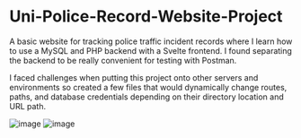 # Uni-Police-Record-Website-Project

A basic website for tracking police traffic incident records where I learn how to use a MySQL and PHP backend with a Svelte frontend. I found separating the backend to be really convenient for testing with Postman.

I faced challenges when putting this project onto other servers and environments so created a few files that would dynamically change routes, paths, and database credentials depending on their directory location and URL path.

![image](https://user-images.githubusercontent.com/10031199/227529390-d3387cdf-5dd8-4e7f-b454-8c7814a7336f.png)
![image](https://user-images.githubusercontent.com/10031199/227529585-a9e01f6f-d74c-4aca-b4e1-173694d8571b.png)
